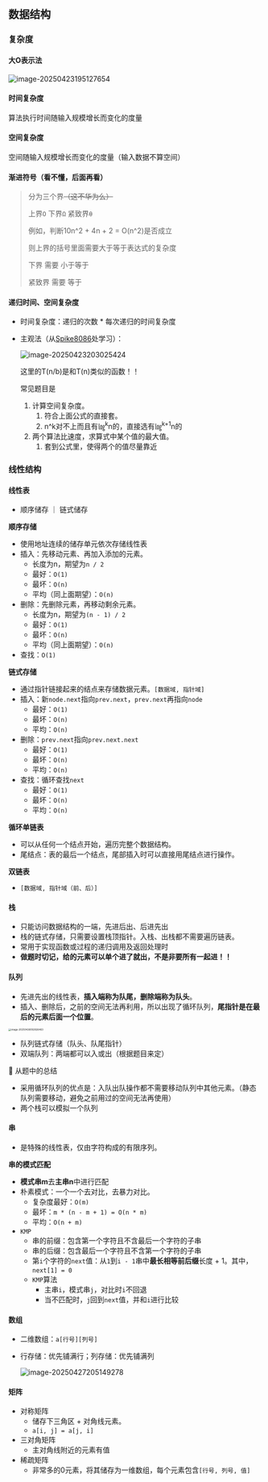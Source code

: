 ## 数据结构

### 复杂度

#### 大O表示法

![image-20250423195127654](./assets/image-20250423195127654.png)

#### 时间复杂度

算法执行时间随输入规模增长而变化的度量

#### 空间复杂度

空间随输入规模增长而变化的度量（输入数据不算空间）

#### 渐进符号（看不懂，后面再看）

> 分为三个界~~（这不华为么）~~
>
> 上界`O` 下界`Ω` 紧致界`θ`
>
> 例如，判断10n^2 + 4n + 2 = O(n^2)是否成立
>
> 则上界的括号里面需要大于等于表达式的复杂度
>
> 下界 需要 小于等于
>
> 紧致界 需要 等于

#### 递归时间、空间复杂度

- 时间复杂度：递归的次数 * 每次递归的时间复杂度

- 主观法（从[Spike8086](https://www.bilibili.com/video/BV15T411p7ja/?share_source=copy_web&vd_source=da06af369eda2d9e301dfbead2f13295)处学习）：

  ![image-20250423203025424](./assets/image-20250423203025424.png)

  这里的T(n/b)是和T(n)类似的函数！！

  常见题目是

  1. 计算空间复杂度。
     1. 符合上面公式的直接套。
     2. n^k对不上而且有㏒<sup>k</sup>n的，直接选有㏒<sup>k+1</sup>n的
  2. 两个算法比速度，求算式中某个值的最大值。
     1. 套到公式里，使得两个的值尽量靠近

### 线性结构

#### 线性表

- 顺序储存 ｜ 链式储存

**顺序存储**

- 使用地址连续的储存单元依次存储线性表
- 插入：先移动元素、再加入添加的元素。
  - 长度为n，期望为`n / 2`
  - 最好：`O(1)`
  - 最坏：`O(n)`
  - 平均（同上面期望）：`O(n)`
- 删除：先删除元素，再移动剩余元素。 
  - 长度为n，期望为`(n - 1) / 2`
  - 最好：`O(1)`
  - 最坏：`O(n)`
  - 平均（同上面期望）：`O(n)`
- 查找：`O(1)`

**链式存储**

- 通过指针链接起来的结点来存储数据元素。`[数据域, 指针域]`
- 插入：新`node.next`指向`prev.next`，`prev.next`再指向`node`
  - 最好：`O(1)`
  - 最坏：`O(n)`
  - 平均：`O(n)`
- 删除：`prev.next`指向`prev.next.next`
  - 最好：`O(1)`
  - 最坏：`O(n)`
  - 平均：`O(n)`
- 查找：循环查找`next`
  - 最好：`O(1)`
  - 最坏：`O(n)`
  - 平均：`O(n)`

**循环单链表**

- 可以从任何一个结点开始，遍历完整个数据结构。
- 尾结点：表的最后一个结点，尾部插入时可以直接用尾结点进行操作。

**双链表**

- `[数据域, 指针域（前、后）]`

#### 栈

- 只能访问数据结构的一端，先进后出、后进先出
- 栈的链式存储，只需要设置栈顶指针。入栈、出栈都不需要遍历链表。
- 常用于实现函数或过程的递归调用及返回处理时
- **做题时切记，给的元素可以单个进了就出，不是非要所有一起进！！**

#### 队列

- 先进先出的线性表，**插入端称为队尾，删除端称为队头**。
- 插入、删除后，之前的空间无法再利用，所以出现了循环队列，**尾指针是在最后的元素后面一个位置**。

<img src="./assets/image-20250426092826463.png" alt="image-20250426092826463" style="zoom:33%;" />

- 队列链式存储（队头、队尾指针）
- 双端队列：两端都可以入或出（根据题目来定）

📒 从题中的总结

- 采用循环队列的优点是：入队出队操作都不需要移动队列中其他元素。（静态队列需要移动，避免之前用过的空间无法再使用）
- 两个栈可以模拟一个队列

#### 串

- 是特殊的线性表，仅由字符构成的有限序列。

**串的模式匹配**

- **模式串m**去**主串n**中进行匹配
- 朴素模式：一个一个去对比，去暴力对比。
  - 复杂度最好：`O(m)`
  - 最坏：`m * (n - m + 1) = O(n * m)`
  - 平均：`O(n + m)`
- `KMP`
  - 串的前缀：包含第一个字符且不含最后一个字符的子串
  - 串的后缀：包含最后一个字符且不含第一个字符的子串
  - 第`i`个字符的`next`值：从`1`到`i - 1`串中**最长相等前后缀**长度 + 1。其中，`next[1] = 0`
  - `KMP`算法
    - 主串`i`，模式串`j`，对比时`i`不回退
    - 当不匹配时，`j`回到`next`值，并和`i`进行比较

#### 数组

- 二维数组：`a[行号][列号]`

- 行存储：优先铺满行；列存储：优先铺满列

  ![image-20250427205149278](./assets/image-20250427205149278.png)

#### 矩阵

- 对称矩阵
  - 储存下三角区 + 对角线元素。
  - `a[i, j] = a[j, i]`
- 三对角矩阵
  - 主对角线附近的元素有值
- 稀疏矩阵
  - 非常多的0元素，将其储存为一维数组，每个元素包含`[行号, 列号, 值]`

